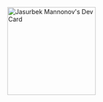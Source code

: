 <a href="https://app.daily.dev/jasurbek001"><img src="https://api.daily.dev/devcards/6b3dbbf169c742f3bfec9ad1d9f8aef0.png?r=g9v" width="200" alt="Jasurbek Mannonov's Dev Card"/></a>
